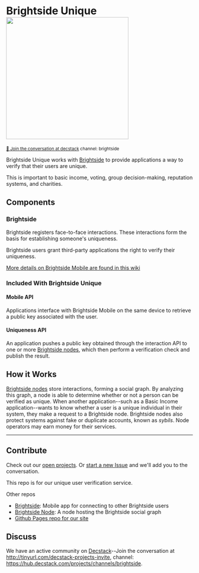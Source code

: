 # Brightside Unique <img width="330px" src="images/brightside.svg"/>
<sup>[💬 Join the conversation at decstack](http://tinyurl.com/decstack-projects-invite) channel: brightside</sup>

Brightside Unique works with [Brightside](https://github.com/Brightside-Social/brightside) to provide applications a way to verify that their users are unique.

This is important to basic income, voting, group decision-making, reputation systems, and charities.

## Components
### Brightside
Brightside registers face-to-face interactions. These interactions form the basis for establishing someone's uniqueness.

Brightside users grant third-party applications the right to verify their uniqueness.

[More details on Brightside Mobile are found in this wiki](https://github.com/Brightside-Social/brightside/wiki/Brightside-Mobile)

### Included With Brightside Unique
#### Mobile API
Applications interface with Brightside Mobile on the same device to retrieve a public key associated with the user.
#### Uniqueness API
An application pushes a public key obtained through the interaction API to one or more [Brightside nodes](https://github.com/Brightside-Social/brightside-node), which then perform a verification check and publish the result.

## How it Works
[Brightside nodes](https://github.com/Brightside-Social/brightside-node) store interactions, forming a social graph. By analyzing this graph, a node is able to determine whether or not a person can be verified as unique. When another application--such as a Basic Income application--wants to know whether a user is a unique individual in their system, they make a request to a Brightside node. Brightside nodes also protect systems against fake or duplicate accounts, known as _sybils_. Node operators may earn money for their services.

---
## Contribute

Check out our [open projects](https://github.com/Brightside-Social/brightside/projects).  Or [start a new Issue](https://github.com/Brightside-Social/brightside/issues) and we'll add you to the conversation.

This repo is for our unique user verification service.

Other repos
* [Brightside](https://github.com/Brightside-Social/brightside): Mobile app for connecting to other Brightside users
* [Brightside Node](https://github.com/Brightside-Social/brightside-node): A node hosting the Brightside social graph
* [Github Pages repo for our site](https://github.com/Brightside-Social/Brightside-Social.github.io)

## Discuss

We have an active community on [Decstack](http://decstack.com/)--Join the conversation at http://tinyurl.com/decstack-projects-invite, channel: https://hub.decstack.com/projects/channels/brightside.
